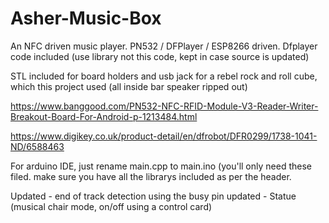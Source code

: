# Asher-Music-Box
An NFC driven music player. PN532 / DFPlayer / ESP8266 driven. 
Dfplayer code included (use library not this code, kept in case source is updated)

STL included for board holders and usb jack for a rebel rock and roll cube, which this project used (all inside bar speaker ripped out)

https://www.banggood.com/PN532-NFC-RFID-Module-V3-Reader-Writer-Breakout-Board-For-Android-p-1213484.html

https://www.digikey.co.uk/product-detail/en/dfrobot/DFR0299/1738-1041-ND/6588463

For arduino IDE, just rename main.cpp to main.ino (you'll only need these filed. make sure you have all the librarys included as per the header.

Updated - end of track detection using the busy pin
updated - Statue (musical chair mode, on/off using a control card)
